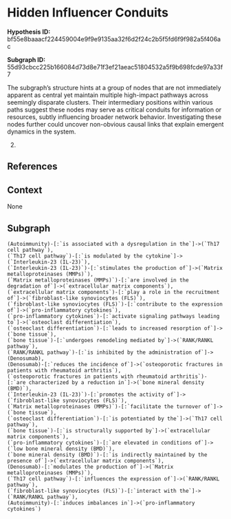 
# Hidden Influencer Conduits

**Hypothesis ID:** bf55e8baaacf224459004e9f9e9135aa32f6d2f24c2b5f5fd6f9f982a5f406ac

**Subgraph ID:** 55d93cbcc225b166084d73d8e71f3ef21aeac51804532a5f9b698fcde97a33f7

The subgraph’s structure hints at a group of nodes that are not immediately apparent as central yet maintain multiple high-impact pathways across seemingly disparate clusters. Their intermediary positions within various paths suggest these nodes may serve as critical conduits for information or resources, subtly influencing broader network behavior. Investigating these nodes further could uncover non-obvious causal links that explain emergent dynamics in the system.

2.

## References


## Context
None

## Subgraph
```
(Autoimmunity)-[:`is associated with a dysregulation in the`]->(`Th17 cell pathway`),
(`Th17 cell pathway`)-[:`is modulated by the cytokine`]->(`Interleukin-23 (IL-23)`),
(`Interleukin-23 (IL-23)`)-[:`stimulates the production of`]->(`Matrix metalloproteinases (MMPs)`),
(`Matrix metalloproteinases (MMPs)`)-[:`are involved in the degradation of`]->(`extracellular matrix components`),
(`extracellular matrix components`)-[:`play a role in the recruitment of`]->(`fibroblast-like synoviocytes (FLS)`),
(`fibroblast-like synoviocytes (FLS)`)-[:`contribute to the expression of`]->(`pro-inflammatory cytokines`),
(`pro-inflammatory cytokines`)-[:`activate signaling pathways leading to`]->(`osteoclast differentiation`),
(`osteoclast differentiation`)-[:`leads to increased resorption of`]->(`bone tissue`),
(`bone tissue`)-[:`undergoes remodeling mediated by`]->(`RANK/RANKL pathway`),
(`RANK/RANKL pathway`)-[:`is inhibited by the administration of`]->(Denosumab),
(Denosumab)-[:`reduces the incidence of`]->(`osteoporotic fractures in patients with rheumatoid arthritis`),
(`osteoporotic fractures in patients with rheumatoid arthritis`)-[:`are characterized by a reduction in`]->(`bone mineral density (BMD)`),
(`Interleukin-23 (IL-23)`)-[:`promotes the activity of`]->(`fibroblast-like synoviocytes (FLS)`),
(`Matrix metalloproteinases (MMPs)`)-[:`facilitate the turnover of`]->(`bone tissue`),
(`osteoclast differentiation`)-[:`is potentiated by the`]->(`Th17 cell pathway`),
(`bone tissue`)-[:`is structurally supported by`]->(`extracellular matrix components`),
(`pro-inflammatory cytokines`)-[:`are elevated in conditions of`]->(`low bone mineral density (BMD)`),
(`bone mineral density (BMD)`)-[:`is indirectly maintained by the presence of`]->(`extracellular matrix components`),
(Denosumab)-[:`modulates the production of`]->(`Matrix metalloproteinases (MMPs)`),
(`Th17 cell pathway`)-[:`influences the expression of`]->(`RANK/RANKL pathway`),
(`fibroblast-like synoviocytes (FLS)`)-[:`interact with the`]->(`RANK/RANKL pathway`),
(Autoimmunity)-[:`induces imbalances in`]->(`pro-inflammatory cytokines`)
```
